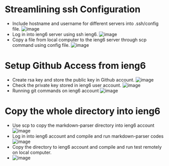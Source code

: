 # Streamlining ssh Configuration
* Include hostname and username for different servers into .ssh/config file.
![image](https://user-images.githubusercontent.com/98358643/167335586-f7e26bb1-e67c-47fc-af37-46ef254084b4.png)
* Log in into ieng6 server using ssh ieng6.
![image](https://user-images.githubusercontent.com/98358643/167335685-c1731a78-7796-4760-a6cc-bb4e92297d80.png)
* Copy a file from local computer to the ieng6 server through scp command using config file.
![image](https://user-images.githubusercontent.com/98358643/167337223-03276b44-698f-45f2-ac6b-349ff4088a9f.png)


# Setup Github Access from ieng6
* Create rsa key and store the public key in Github account.
![image](https://user-images.githubusercontent.com/98358643/167345303-54cf2677-2ef8-483c-b2e0-8ce5097b702a.png)
* Check the private key stored in ieng6 user account.
![image](https://user-images.githubusercontent.com/98358643/167345404-e14ea808-7482-492a-97bc-eeead7ad0667.png)
* Running git commands on ieng6 account
![image](https://user-images.githubusercontent.com/98358643/168500787-eae6a7cd-bd6b-4247-a312-8fdc4a962709.png)


# Copy the whole directory into ieng6
* Use scp to copy the markdown-parser directory into ieng6 account
![image](https://user-images.githubusercontent.com/98358643/168448572-88f1baf4-9612-483f-969d-88a7a815c050.png)
* Log in into ieng6 account and compile and run markdown-parser codes
![image](https://user-images.githubusercontent.com/98358643/168461490-76df03c7-9a06-421c-8b07-3ff8f6906c71.png)
* Copy the directory to ieng6 account and compile and run test remotely on local computer.
* ![image](https://user-images.githubusercontent.com/98358643/168500739-058da2df-3ae3-442a-9046-4b3436b74efd.png)
